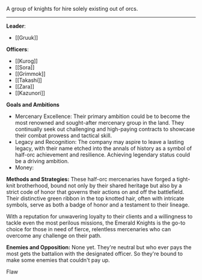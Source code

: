 A group of knights for hire solely existing out of orcs. 

---

**Leader**:
- [[Gruuk]]

**Officers**:
- [[Kurog]]
- [[Sora]]
- [[Grimmok]]
- [[Takashi]]
- [[Zara]]
- [[Kazunori]]

**Goals and Ambitions**
- Mercenary Excellence: Their primary ambition could be to become the most renowned and sought-after mercenary group in the land. They continually seek out challenging and high-paying contracts to showcase their combat prowess and tactical skill.
- Legacy and Recognition: The company may aspire to leave a lasting legacy, with their name etched into the annals of history as a symbol of half-orc achievement and resilience. Achieving legendary status could be a driving ambition.
- Money: 

**Methods and Strategies:** 
These half-orc mercenaries have forged a tight-knit brotherhood, bound not only by their shared heritage but also by a strict code of honor that governs their actions on and off the battlefield. Their distinctive green ribbon in the top knotted hair, often with intricate symbols, serve as both a badge of honor and a testament to their lineage.

With a reputation for unwavering loyalty to their clients and a willingness to tackle even the most perilous missions, the Emerald Knights is the go-to choice for those in need of fierce, relentless mercenaries who can overcome any challenge on their path.

**Enemies and Opposition:** 
None yet. They're neutral but who ever pays the most gets the battalion with the designated officer. So they're bound to make some enemies that couldn't pay up.


Flaw
